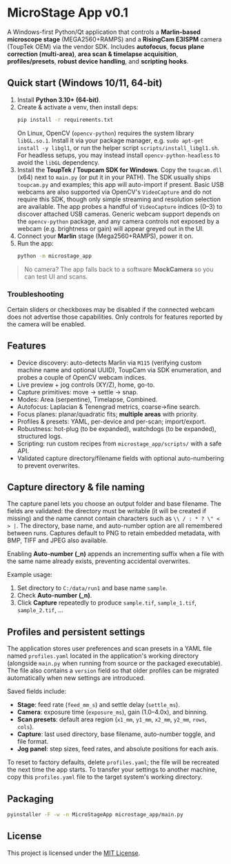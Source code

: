 # MicroStage App v0.1

A Windows-first Python/Qt application that controls a **Marlin-based microscope stage** (MEGA2560+RAMPS)
and a **RisingCam E3ISPM** camera (ToupTek OEM) via the vendor SDK. Includes **autofocus**, **focus plane correction (multi-area)**,
**area scan & timelapse acquisition**, **profiles/presets**, **robust device handling**, and **scripting hooks**.

## Quick start (Windows 10/11, 64‑bit)

1. Install **Python 3.10+ (64‑bit)**.
2. Create & activate a venv, then install deps:
   ```bash
   pip install -r requirements.txt
   ```
   On Linux, OpenCV (`opencv-python`) requires the system library `libGL.so.1`.
   Install it via your package manager, e.g. `sudo apt-get install -y libgl1`,
 or run the helper script `scripts/install_libgl1.sh`. For headless setups,
  you may instead install `opencv-python-headless` to avoid the `libGL`
  dependency.
3. Install the **ToupTek / Toupcam SDK for Windows**. Copy the `toupcam.dll` (x64) next to `main.py` (or put it in your PATH).
   The SDK usually ships `toupcam.py` and examples; this app will auto-import if present.
   Basic USB webcams are also supported via OpenCV's ``VideoCapture`` and do not
   require this SDK, though only simple streaming and resolution selection are
   available. The app probes a handful of ``VideoCapture`` indices (0–3) to
   discover attached USB cameras. Generic webcam support depends on the
   ``opencv-python`` package, and any camera controls not exposed by a webcam
   (e.g. brightness or gain) will appear greyed out in the UI.
4. Connect your **Marlin** stage (Mega2560+RAMPS), power it on.
5. Run the app:
   ```bash
   python -m microstage_app
   ```

> No camera? The app falls back to a software **MockCamera** so you can test UI and scans.

### Troubleshooting

Certain sliders or checkboxes may be disabled if the connected webcam does not
advertise those capabilities. Only controls for features reported by the camera
will be enabled.

## Features
- Device discovery: auto-detects Marlin via `M115` (verifying custom machine name and optional UUID), ToupCam via SDK enumeration, and probes a couple of OpenCV webcam indices.
- Live preview + jog controls (XY/Z), home, go-to.
- Capture primitives: move → settle → snap.
- Modes: Area (serpentine), Timelapse, Combined.
- Autofocus: Laplacian & Tenengrad metrics, coarse→fine search.
- Focus planes: planar/quadratic fits; **multiple areas** with priority.
- Profiles & presets: YAML, per-device and per-scan; import/export.
- Robustness: hot-plug (to be expanded), watchdogs (to be expanded), structured logs.
- Scripting: run custom recipes from `microstage_app/scripts/` with a safe API.
- Validated capture directory/filename fields with optional auto-numbering to prevent overwrites.

## Capture directory & file naming

The capture panel lets you choose an output folder and base filename. The fields
are validated: the directory must be writable (it will be created if missing) and
the name cannot contain characters such as `\\ / : * ? \" < > |`. The directory,
base name, and auto-number option are all remembered between runs. Captures
default to PNG to retain embedded metadata, with BMP, TIFF and JPEG also
available.

Enabling **Auto-number (_n)** appends an incrementing suffix when a file with the
same name already exists, preventing accidental overwrites.

Example usage:

1. Set directory to `C:/data/run1` and base name `sample`.
2. Check **Auto-number (_n)**.
3. Click **Capture** repeatedly to produce `sample.tif`,
   `sample_1.tif`, `sample_2.tif`, …

## Profiles and persistent settings

The application stores user preferences and scan presets in a YAML file named
`profiles.yaml` located in the application's working directory (alongside
`main.py` when running from source or the packaged executable). The file also
contains a `version` field so that older profiles can be migrated
automatically when new settings are introduced.

Saved fields include:

- **Stage**: feed rate (`feed_mm_s`) and settle delay (`settle_ms`).
- **Camera**: exposure time (`exposure_ms`), gain (1.0–4.0x), and binning.
- **Scan presets**: default area region (`x1_mm`, `y1_mm`, `x2_mm`,
  `y2_mm`, `rows`, `cols`).
- **Capture**: last used directory, base filename, auto-number toggle, and
  file format.
- **Jog panel**: step sizes, feed rates, and absolute positions for each axis.

To reset to factory defaults, delete `profiles.yaml`; the file will be recreated
the next time the app starts. To transfer your settings to another machine, copy
this `profiles.yaml` file to the target system's working directory.

## Packaging
```bash
pyinstaller -F -w -n MicroStageApp microstage_app/main.py
```

## License

This project is licensed under the [MIT License](LICENSE).
